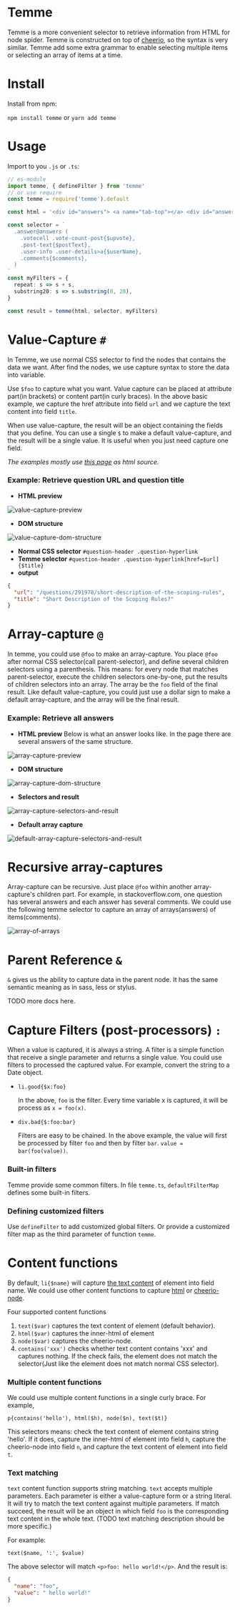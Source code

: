 # Temme

Temme is a more convenient selector to retrieve information from HTML for node spider. Temme is constructed on top of [cheerio](https://github.com/cheeriojs/cheerio), so the syntax is very similar. Temme add some extra grammar to enable selecting multiple items or selecting an array of items at a time.

# Install

Install from npm:

`npm install temme` or `yarn add temme`

# Usage

Import to you `.js` or `.ts`:

```typescript
// es-module
import temme, { defineFilter } from 'temme'
// or use require
const temme = require('temme').default
```

```typescript
const html = '<div id="answers"> <a name="tab-top"></a> <div id="answers-header"> <div class="subhe......'

const selector = `
  .answer@answers (
    .votecell .vote-count-post{$upvote},
    .post-text{$postText},
    .user-info .user-details>a{$userName},
    .comments{$comments},
  )
`
const myFilters = {
  repeat: s => s + s,
  substring20: s => s.substring(0, 20),
}

const result = temme(html, selector, myFilters)
```

# Value-Capture `#`

In Temme, we use normal CSS selector to find the nodes that contains the data we want. After find the nodes, we use capture syntax to store the data into variable.

Use `$foo` to capture what you want. Value capture can be placed at attribute part(in brackets) or content part(in curly braces). In the above basic example, we capture the href attribute into field `url` and we capture the text content into field `title`.

When use value-capture, the result will be an object containing the fields that you define. You can use a single `$` to make a default value-capture, and the result will be a single value. It is useful when you just need capture one field.

*The examples mostly use [this page](https://stackoverflow.com/questions/291978/short-description-of-the-scoping-rules) as html source.*

### Example: Retrieve question URL and question title

* **HTML preview**

![value-capture-preview](/docs/value-capture-preview.jpg)

* **DOM structure**

![value-capture-dom-structure](/docs/value-capture-dom-structure.jpg)

* **Normal CSS selector** `#question-header .question-hyperlink`
* **Temme selector** `#question-header .question-hyperlink[href=$url]{$title}`
* **output**

```json
{
  "url": "/questions/291978/short-description-of-the-scoping-rules",
  "title": "Short Description of the Scoping Rules?"
}
```

# Array-capture `@`

In temme, you could use `@foo` to make an array-capture. You place `@foo` after normal CSS selector(call parent-selector), and define several children selectors using a parenthesis. This means: for every node that matches parent-selector, execute the children selectors one-by-one, put the results of children selectors into an array. The array be the `foo` field of the final result. Like default value-capture, you could just use a dollar sign to make a default array-capture, and the array will be the final result.

### Example: Retrieve all answers

* **HTML preview** Below is what an answer looks like. In the page there are several answers of the same structure.

![array-capture-preview](/docs/array-capture-preview.jpg)

* **DOM structure**

![array-capture-dom-structure](/docs/array-capture-dom-structure.jpg)

* **Selectors and result**

![array-capture-selectors-and-result](/docs/array-capture-selectors-and-result.jpg)

* **Default array capture**

![default-array-capture-selectors-and-result](/docs/default-array-capture-selectors-and-result.jpg)

# Recursive array-captures

Array-capture can be recursive. Just place `@foo` within another array-capture's children part. For example, in stackoverflow.com, one question has several answers and each answer has several comments. We could use the following temme selector to capture an array of arrays(answers) of items(comments).

![array-of-arrays](/docs/array-of-arrays.jpg)

# Parent Reference `&`

`&` gives us the ability to capture data in the parent node. It has the same semantic meaning as in sass, less or stylus.

TODO more docs here.

# Capture Filters (post-processors) `:`

When a value is captured, it is always a string. A filter is a simple function that receive a single parameter and returns a single value. You could use filters to processed the captured value. For example, convert the string to a Date object.

* `li.good{$x:foo}`

  In the above, `foo` is the filter. Every time variable x is captured, it will be process as `x = foo(x)`.

* `div.bad{$:foo:bar}`

  Filters are easy to be chained. In the above example, the value will first be processed by filter `foo` and then by filter `bar`. `value = bar(foo(value))`.

### Built-in filters

Temme provide some common filters. In file `temme.ts`, `defaultFilterMap` defines some built-in filters.

### Defining customized filters

Use `defineFilter` to add customized global filters. Or provide a customized filter map as the third parameter of function `temme`.

# Content functions

By default, `li{$name}` will capture <u>the text content</u> of element into field name. We could use other content functions to capture <u>html</u> or <u>cheerio-node</u>.

Four supported content functions

1. `text($var)` captures the text content of element (default behavior).
2. `html($var)` captures the inner-html of element
3. `node($var)` captures the cheerio-node.
4. `contains('xxx')` checks whether text content contains 'xxx' and captures nothing. If the check fails, the element does not match the selector(Just like the element does not match normal CSS selector).

### Multiple content functions

We could use multiple content functions in a single curly brace. For example,

`p{contains('hello'), html($h), node($n), text($t)}`

This selectors means: check the text content of element contains string 'hello'. If  it does, capture the inner-html of element into field `h`, capture the cheerio-node into field `n`, and capture the text content of element into field `t`.

### Text matching

`text` content function supports string matching. `text` accepts multiple parameters. Each parameter is either a value-capture form or a string literal. It will try to match the text content against multiple parameters. If match succeed, the result will be an object in which field `foo` is the corresponding text  content in the whole text. (TODO text matching description should be more specific.)

For example:

`text($name, ':', $value)`

The above selector will match `<p>foo: hello world!</p>`. And the result is:

```json
{
  "name": "foo",
  "value": " hello world!"
}
```

